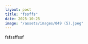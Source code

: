 ```yaml
---
layout: post
title: "fssffs"
date: 2025-10-25
image: "/assets/images/049 (5).jpeg"
---
```


fsfssffssf